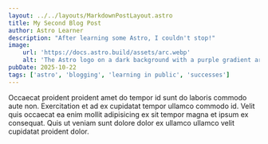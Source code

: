 ```yaml
---
layout: ../../layouts/MarkdownPostLayout.astro
title: My Second Blog Post
author: Astro Learner
description: "After learning some Astro, I couldn't stop!"
image:
    url: 'https://docs.astro.build/assets/arc.webp'
    alt: 'The Astro logo on a dark background with a purple gradient arc.'
pubDate: 2025-10-22
tags: ['astro', 'blogging', 'learning in public', 'successes']
---
```


Occaecat proident proident amet do tempor id sunt do laboris commodo aute non. Exercitation et ad ex cupidatat tempor ullamco commodo id. Velit quis occaecat ea enim mollit adipisicing ex sit tempor magna et ipsum ex consequat. Quis ut veniam sunt dolore dolor ex ullamco ullamco velit cupidatat proident dolor.
